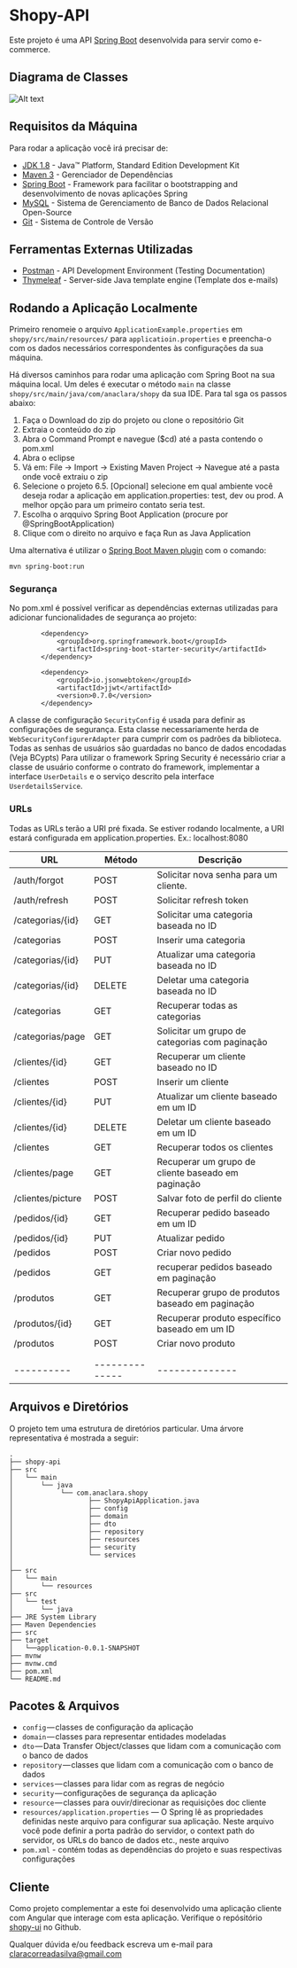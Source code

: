# Shopy-API

Este projeto é uma API [Spring Boot](http://projects.spring.io/spring-boot/) desenvolvida para servir como e-commerce.

## Diagrama de Classes


![Alt text](https://user-images.githubusercontent.com/28203278/83186379-d42dcf80-a102-11ea-8d44-cc34ab39b514.png)


## Requisitos da Máquina

Para rodar a aplicação você irá precisar de:

*   [JDK 1.8](http://www.oracle.com/technetwork/java/javase/downloads/jdk8-downloads-2133151.html) - Java™ Platform, Standard Edition Development Kit 
*   [Maven 3](https://maven.apache.org) - Gerenciador de Dependências
*   [Spring Boot](https://spring.io/projects/spring-boot) - Framework para facilitar o bootstrapping and desenvolvimento de novas aplicações Spring 
*   [MySQL](https://www.mysql.com/) - Sistema de Gerenciamento de Banco de Dados Relacional Open-Source 
*   [Git](https://git-scm.com/) - Sistema de Controle de Versão


## Ferramentas Externas Utilizadas

* [Postman](https://www.getpostman.com/) - API Development Environment (Testing Documentation)
* [Thymeleaf](https://www.thymeleaf.org/) - Server-side Java template engine (Template dos e-mails)


## Rodando a Aplicação Localmente

Primeiro renomeie o arquivo `ApplicationExample.properties` em `shopy/src/main/resources/`  para `applicatioin.properties` e preencha-o com os dados necessários correspondentes às configurações da sua máquina. 

Há diversos caminhos para rodar uma aplicação com Spring Boot na sua máquina local. Um deles é executar o método `main` na classe `shopy/src/main/java/com/anaclara/shopy` da sua IDE. Para tal sga os passos abaixo:
1. Faça o Download do zip do projeto ou clone o repositório Git
2. Extraia o conteúdo do zip
3. Abra o Command Prompt e navegue ($cd) até a pasta contendo o pom.xml
4. Abra o eclipse
5. Vá em: File -> Import -> Existing Maven Project -> Navegue até a pasta onde você extraiu o zip
6. Selecione o projeto
6.5. [Opcional] selecione em qual ambiente você deseja rodar a aplicação em application.properties: test, dev ou prod. A melhor opção para um primeiro contato seria test.
7. Escolha o arqquivo Spring Boot Application (procure por @SpringBootApplication)
8. Clique com o direito no arquivo e faça Run as Java Application

Uma alternativa é utilizar o [Spring Boot Maven plugin](https://docs.spring.io/spring-boot/docs/current/reference/html/build-tool-plugins-maven-plugin.html) com o comando:

```shell
mvn spring-boot:run
```

### Segurança

No pom.xml é possível verificar as dependências externas utilizadas para adicionar funcionalidades de segurança ao projeto: 

```
		<dependency>
			<groupId>org.springframework.boot</groupId>
			<artifactId>spring-boot-starter-security</artifactId>
		</dependency>

		<dependency>
			<groupId>io.jsonwebtoken</groupId>
			<artifactId>jjwt</artifactId>
			<version>0.7.0</version>
		</dependency>
```
A classe de configuração `SecurityConfig` é usada para definir as configurações de segurança. Esta classe necessariamente herda de `WebSecurityConfigurerAdapter` para cumprir com os padrões da biblioteca.
Todas as senhas de usuários são guardadas no banco de dados encodadas (Veja BCypts)
Para utilizar o framework Spring Security é necessário criar a classe de usuário conforme o contrato do framework, implementar a interface `UserDetails` e o serviço descrito pela interface `UserdetailsService`. 



### URLs

Todas as URLs terão a URI pré fixada. 
Se estiver rodando localmente, a URI estará configurada em application.properties. Ex.: localhost:8080

|  URL |  Método | Descrição |
|----------|--------------|--------------|
|/auth/forgot  |  POST | Solicitar nova senha para um cliente. |
|/auth/refresh  |  POST | Solicitar refresh token |
|/categorias/{id} | GET | Solicitar uma categoria baseada no ID |
|/categorias | POST | Inserir uma categoria |
|/categorias/{id} | PUT | Atualizar uma categoria baseada no ID |
|/categorias/{id} | DELETE | Deletar uma categoria baseada no ID |
|/categorias | GET | Recuperar todas as categorias |
|/categorias/page | GET | Solicitar um grupo de categorias com paginação |
|/clientes/{id} | GET | Recuperar um cliente baseado no ID |
|/clientes      | POST | Inserir um cliente|
|/clientes/{id}| PUT | Atualizar um cliente baseado em um ID |
|/clientes/{id}| DELETE | Deletar um cliente baseado em um ID |
|/clientes       | GET | Recuperar todos os clientes |
|/clientes/page | GET | Recuperar um grupo de cliente baseado em paginação |
|/clientes/picture  | POST | Salvar foto de perfil do cliente|
|/pedidos/{id}     | GET | Recuperar pedido baseado em um ID |
|/pedidos/{id}     | PUT | Atualizar pedido |
|/pedidos     | POST | Criar novo pedido |
|/pedidos     | GET | recuperar pedidos baseado em paginação |
|/produtos       | GET | Recuperar grupo de produtos baseado em paginação |
|/produtos/{id}  | GET | Recuperar produto específico baseado em um ID|
|/produtos       | POST | Criar novo produto |
|       | | |
|       | | |
|----------|--------------|--------------|


## Arquivos e Diretórios

O projeto tem uma estrutura de diretórios particular. Uma árvore representativa é mostrada a seguir:

```
.
├── shopy-api
├── src
│   └── main
│       └── java
│            └── com.anaclara.shopy
│                   ├── ShopyApiApplication.java
│                   ├── config
│                   ├── domain
│                   ├── dto
│                   ├── repository
│                   ├── resources
│                   ├── security
│                   └── services
│             
├── src
│   └── main
│       └── resources
├── src
│   └── test
│       └── java
├── JRE System Library
├── Maven Dependencies
├── src
├── target
│   └──application-0.0.1-SNAPSHOT
├── mvnw
├── mvnw.cmd
├── pom.xml
└── README.md
```

## Pacotes & Arquivos

- `config` — classes de configuração da aplicação
- `domain` — classes para representar entidades modeladas
- `dto` — Data Transfer Object/classes que lidam com a comunicação com o banco de dados
- `repository` — classes que lidam com a comunicação com o banco de dados
- `services` — classes para lidar com as regras de negócio
- `security` — configurações de segurança da aplicação
- `resource` — classes para ouvir/direcionar as requisições doc cliente
- `resources/application.properties` — O Spring lê as propriedades definidas neste arquivo para configurar sua aplicação. Neste arquivo você pode definir a porta padrão do servidor, o context path do servidor, os URLs do banco de dados etc., neste arquivo
- `pom.xml` - contém todas as dependências do projeto e suas respectivas configurações


## Cliente

Como projeto complementar a este foi desenvolvido uma aplicação cliente com Angular que interage com esta aplicação. Verifique o repósitório [shopy-ui](https://github.com/AnaKlara/shopy-ui) no Github.

Qualquer dúvida e/ou feedback escreva um e-mail para claracorreadasilva@gmail.com
